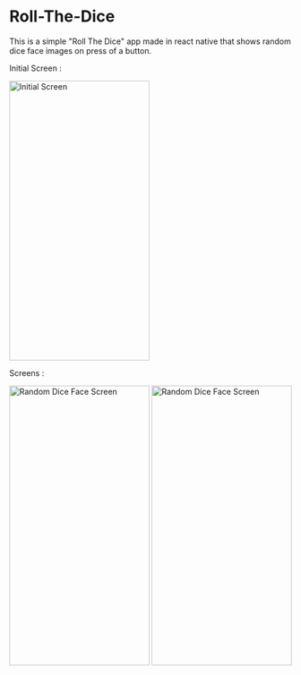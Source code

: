 # Roll-The-Dice
This is a simple "Roll The Dice" app made in react native that shows random dice face images on press of a button.

Initial Screen :


 <img src="https://github.com/tauseefshoaib/Roll-The-Dice/assets/78302420/05eaaf7b-3cd9-4016-8bf7-46e89ac58bfa" alt="Initial Screen" width="250" height="500">




Screens :



<img src="https://github.com/tauseefshoaib/Roll-The-Dice/assets/78302420/7fb5d6ca-6f57-43f3-8227-16f1b2bd12a7" alt="Random Dice Face Screen" width="250" height="500">




<img src="https://github.com/tauseefshoaib/Roll-The-Dice/assets/78302420/ef07fc9f-3c8a-4cc4-ab99-78f5b2e97f24" alt="Random Dice Face Screen" width="250" height="500">



